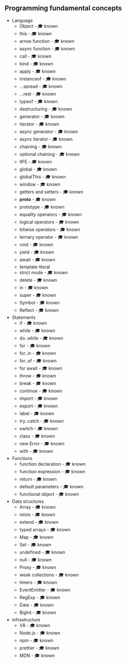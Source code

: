 ## Programming fundamental concepts

- Language
  - Object - 🎓 known
  - this - 🎓 known
  - arrow function - 🎓 known
  - async function - 🎓 known
  - call - 🎓 known
  - bind - 🎓 known
  - apply - 🎓 known
  - instanceof - 🎓 known
  - ...spread - 🎓 known
  - ...rest - 🎓 known
  - typeof - 🎓 known
  - destructuring - 🎓 known
  - generator - 🎓 known
  - iterator - 🎓 known
  - async generator - 🎓 known
  - async iterator - 🎓 known
  - chaining - 🎓 known
  - optional chaining - 🎓 known
  - IIFE - 🎓 known
  - global - 🎓 known
  - globalThis - 🎓 known
  - window - 🎓 known
  - getters and setters - 🎓 known
  - __proto__ - 🎓 known
  - prototype - 🎓 known
  - equality operators - 🎓 known
  - logical operators - 🎓 known
  - bitwise operators - 🎓 known
  - ternary operator - 🎓 known
  - void - 🎓 known
  - yield - 🎓 known
  - await - 🎓 known
  - template literal
  - strict mode - 🎓 known
  - delete - 🎓 known
  - in - 🎓 known
  - super - 🎓 known
  - Symbol - 🎓 known
  - Reflect - 🎓 known
- Statements
  - if - 🎓 known
  - while - 🎓 known
  - do..while - 🎓 known
  - for - 🎓 known
  - for..in - 🎓 known
  - for..of - 🎓 known
  - for await - 🎓 known
  - throw - 🎓 known
  - break - 🎓 known
  - continue - 🎓 known
  - import - 🎓 known
  - export - 🎓 known
  - label - 🎓 known
  - try..catch - 🎓 known
  - switch - 🎓 known
  - class - 🎓 known
  - new Error - 🎓 known
  - with - 🎓 known
- Functions
  - function declaration - 🎓 known
  - function expression - 🎓 known
  - return - 🎓 known
  - default parameters - 🎓 known
  - functional object - 🎓 known
- Data structures
  - Array - 🎓 known
  - mixin - 🎓 known
  - extend - 🎓 known
  - typed arrays - 🎓 known
  - Map - 🎓 known
  - Set - 🎓 known
  - undefined - 🎓 known
  - null - 🎓 known
  - Proxy - 🎓 known
  - weak collections - 🎓 known
  - timers - 🎓 known
  - EventEmitter - 🎓 known
  - RegExp - 🎓 known
  - Date - 🎓 known
  - BigInt - 🎓 known
- Infrastructure
  - V8 - 🎓 known
  - Node.js - 🎓 known
  - npm - 🎓 known
  - prettier - 🎓 known
  - MDN - 🎓 known
